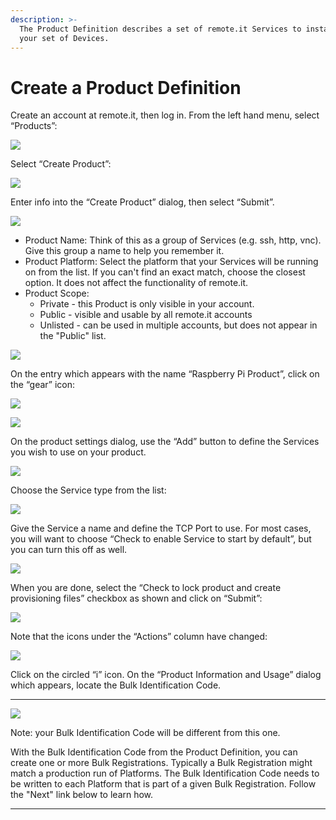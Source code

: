 ```yaml
---
description: >-
  The Product Definition describes a set of remote.it Services to install on
  your set of Devices.
---
```


# Create a Product Definition

Create an account at remote.it, then log in.  From the left hand menu, select “Products”:

![](../../.gitbook/assets/image%20%2857%29.png)

Select “Create Product”:

![](../../.gitbook/assets/image%20%2840%29.png)

Enter info into the “Create Product” dialog, then select “Submit”.

![](../../.gitbook/assets/image%20%2883%29.png)

* Product Name: Think of this as a group of Services \(e.g. ssh, http, vnc\).  Give this group a name to help you remember it.
* Product Platform: Select the platform that your Services will be running on from the list.  If you can't find an exact match, choose the closest option.  It does not affect the functionality of remote.it.
* Product Scope: 
  * Private - this Product is only visible in your account.
  * Public - visible and usable by all remote.it accounts
  * Unlisted - can be used in multiple accounts, but does not appear in the "Public" list.

![](../../.gitbook/assets/image%20%28253%29.png)

On the entry which appears with the name “Raspberry Pi Product”, click on the “gear” icon:

![](../../.gitbook/assets/image%20%2839%29.png)

![](../../.gitbook/assets/image%20%28161%29.png)

On the product settings dialog, use the “Add” button to define the Services you wish to use on your product.  

![](../../.gitbook/assets/image%20%28197%29.png)

Choose the Service type from the list:

![](../../.gitbook/assets/image%20%28237%29.png)

Give the Service a name and define the TCP Port to use.  For most cases, you will want to choose “Check to enable Service to start by default”, but you can turn this off as well.

![](../../.gitbook/assets/image%20%28252%29.png)

When you are done, select the “Check to lock product and create provisioning files” checkbox as shown and click on “Submit”:

![](../../.gitbook/assets/image%20%28187%29.png)

Note that the icons under the “Actions” column have changed:

![](../../.gitbook/assets/image%20%28275%29.png)

Click on the circled “i” icon.  On the “Product Information and Usage” dialog which appears, locate the Bulk Identification Code.  
****

![](../../.gitbook/assets/image%20%28190%29.png)

Note: your Bulk Identification Code will be different from this one.  

With the Bulk Identification Code from the Product Definition, you can create one or more Bulk Registrations.  Typically a Bulk Registration might match a production run of Platforms.  The Bulk Identification Code needs to be written to each Platform that is part of a given Bulk Registration.  Follow the "Next" link below to learn how.  
****

